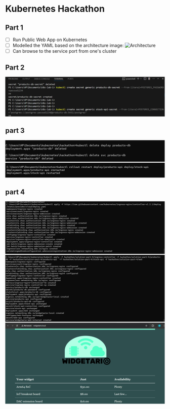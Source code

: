# Kubernetes Hackathon

## Part 1
- [ ] Run Public Web App on Kubernetes
- [ ] Modelled the YAML based on the architecture image: ![Architecture](image.png)
- [ ] Can browse to the service port from one's cluster

## Part 2
![alt text](part2.1.png)
## part 3
![alt text](part3.1.png) 
![alt text](part3.2.png) 
## part 4
![alt text](part4.1.png) 
![alt text](part4.2.png) 
![alt text](part4.3.png)

